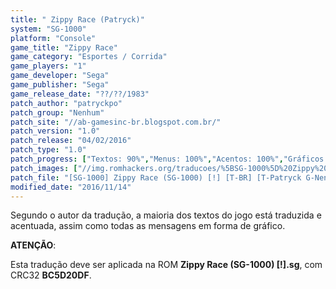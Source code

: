```yaml
---
title: " Zippy Race (Patryck)"
system: "SG-1000"
platform: "Console"
game_title: "Zippy Race"
game_category: "Esportes / Corrida"
game_players: "1"
game_developer: "Sega"
game_publisher: "Sega"
game_release_date: "??/??/1983"
patch_author: "patryckpo"
patch_group: "Nenhum"
patch_site: "//ab-gamesinc-br.blogspot.com.br/"
patch_version: "1.0"
patch_release: "04/02/2016"
patch_type: "1.0"
patch_progress: ["Textos: 90%","Menus: 100%","Acentos: 100%","Gráficos: 100%","Geral: 95%"]
patch_images: ["//img.romhackers.org/traducoes/%5BSG-1000%5D%20Zippy%20Race%20-%20Patryck%20-%201.png","//img.romhackers.org/traducoes/%5BSG-1000%5D%20Zippy%20Race%20-%20Patryck%20-%202.png","//img.romhackers.org/traducoes/%5BSG-1000%5D%20Zippy%20Race%20-%20Patryck%20-%203.png"]
patch_file: "[SG-1000] Zippy Race (SG-1000) [!] [T-BR] [T-Patryck G-Nenhum] [V-1.0 A-2016].zip"
modified_date: "2016/11/14"
---
```

Segundo o autor da tradução, a maioria dos textos do jogo está traduzida e acentuada, assim como todas as mensagens em forma de gráfico.

<b>ATENÇÃO</b>:

Esta tradução deve ser aplicada na ROM <b>Zippy Race (SG-1000) [!].sg</b>, com CRC32 <b>BC5D20DF</b>.
